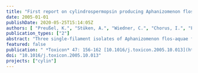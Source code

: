 ```yaml
---
title: "First report on cylindrospermopsin producing Aphanizomenon flos-aquae (Cyanobacteria) isolated from two German lakes"
date: 2005-01-01
publishDate: 2020-05-25T15:14:05Z
authors: [ "Preußel, K.", "Stüken, A.", "Wiedner, C.", "Chorus, I.", "Fastner, J." ]
publication_types: ["2"]
abstract: "Three single-filament isolates of Aphanizomenon flos-aquae from two German lakes were found to produce remarkable amounts of the cyanobacterial  epatotoxin cylindrospermopsin (CYN). CYN-synthesis of the strains were evidenced both by LC-MS/MS analysis and detection of PCR products of gene fragments which are implicated in the biosynthesis of the toxin. The strains contain CYN in the range of 2.3–6.6 mg gK1 of cellular dry weight. To our knowledge this is the first report of CYN in A. flos-aquae."
featured: false
publication: " *Toxicon* 47: 156-162 [10.1016/j.toxicon.2005.10.013](https://doi.org/10.1016/j.toxicon.2005.10.013)"
doi: "10.1016/j.toxicon.2005.10.013"
projects: ["cylin"]
---
```


